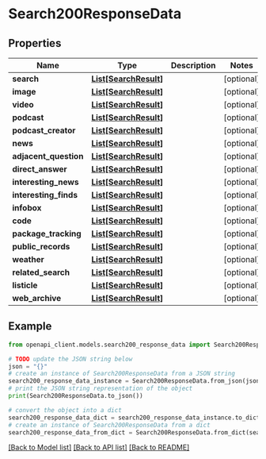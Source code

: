 # Search200ResponseData


## Properties

Name | Type | Description | Notes
------------ | ------------- | ------------- | -------------
**search** | [**List[SearchResult]**](SearchResult.md) |  | [optional] 
**image** | [**List[SearchResult]**](SearchResult.md) |  | [optional] 
**video** | [**List[SearchResult]**](SearchResult.md) |  | [optional] 
**podcast** | [**List[SearchResult]**](SearchResult.md) |  | [optional] 
**podcast_creator** | [**List[SearchResult]**](SearchResult.md) |  | [optional] 
**news** | [**List[SearchResult]**](SearchResult.md) |  | [optional] 
**adjacent_question** | [**List[SearchResult]**](SearchResult.md) |  | [optional] 
**direct_answer** | [**List[SearchResult]**](SearchResult.md) |  | [optional] 
**interesting_news** | [**List[SearchResult]**](SearchResult.md) |  | [optional] 
**interesting_finds** | [**List[SearchResult]**](SearchResult.md) |  | [optional] 
**infobox** | [**List[SearchResult]**](SearchResult.md) |  | [optional] 
**code** | [**List[SearchResult]**](SearchResult.md) |  | [optional] 
**package_tracking** | [**List[SearchResult]**](SearchResult.md) |  | [optional] 
**public_records** | [**List[SearchResult]**](SearchResult.md) |  | [optional] 
**weather** | [**List[SearchResult]**](SearchResult.md) |  | [optional] 
**related_search** | [**List[SearchResult]**](SearchResult.md) |  | [optional] 
**listicle** | [**List[SearchResult]**](SearchResult.md) |  | [optional] 
**web_archive** | [**List[SearchResult]**](SearchResult.md) |  | [optional] 

## Example

```python
from openapi_client.models.search200_response_data import Search200ResponseData

# TODO update the JSON string below
json = "{}"
# create an instance of Search200ResponseData from a JSON string
search200_response_data_instance = Search200ResponseData.from_json(json)
# print the JSON string representation of the object
print(Search200ResponseData.to_json())

# convert the object into a dict
search200_response_data_dict = search200_response_data_instance.to_dict()
# create an instance of Search200ResponseData from a dict
search200_response_data_from_dict = Search200ResponseData.from_dict(search200_response_data_dict)
```
[[Back to Model list]](../README.md#documentation-for-models) [[Back to API list]](../README.md#documentation-for-api-endpoints) [[Back to README]](../README.md)


